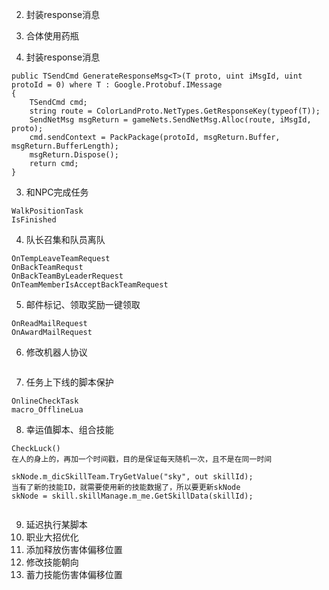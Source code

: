 
2. 封装response消息



1. 合体使用药瓶


2. 封装response消息  

```
public TSendCmd GenerateResponseMsg<T>(T proto, uint iMsgId, uint protoId = 0) where T : Google.Protobuf.IMessage
{
    TSendCmd cmd;
    string route = ColorLandProto.NetTypes.GetResponseKey(typeof(T));
    SendNetMsg msgReturn = gameNets.SendNetMsg.Alloc(route, iMsgId, proto);
    cmd.sendContext = PackPackage(protoId, msgReturn.Buffer, msgReturn.BufferLength);
    msgReturn.Dispose();
    return cmd;
}
```


3. 和NPC完成任务
```
WalkPositionTask
IsFinished
```
4. 队长召集和队员离队
```
OnTempLeaveTeamRequest
OnBackTeamRequst
OnBackTeamByLeaderRequest
OnTeamMemberIsAcceptBackTeamRequest
```
5. 邮件标记、领取奖励一键领取
```
OnReadMailRequest
OnAwardMailRequest
```
6. 修改机器人协议
```

```
7. 任务上下线的脚本保护
```
OnlineCheckTask
macro_OfflineLua
```
8. 幸运值脚本、组合技能
```
CheckLuck()
在人的身上的，再加一个时间戳，目的是保证每天随机一次，且不是在同一时间

skNode.m_dicSkillTeam.TryGetValue("sky", out skillId);
当有了新的技能ID，就需要使用新的技能数据了，所以要更新skNode
skNode = skill.skillManage.m_me.GetSkillData(skillId);
 
```
9. 延迟执行某脚本
10. 职业大招优化
11. 添加释放伤害体偏移位置 
12. 修改技能朝向
13. 蓄力技能伤害体偏移位置
